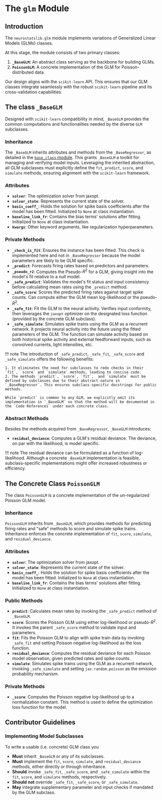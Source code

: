 # The `glm` Module

## Introduction

The `neurostatslib.glm` module implements variations of Generalized Linear Models (GLMs) classes. 

At this stage, the module consists of two primary classes:

1. **`_BaseGLM`:** An abstract class serving as the backbone for building GLMs.
2. **`PoissonGLM`:** A concrete implementation of the GLM for Poisson-distributed data.

Our design aligns with the `scikit-learn` API. This ensures that our GLM classes integrate seamlessly with the robust `scikit-learn` pipeline and its cross-validation capabilities.

## The class `_BaseGLM`

Designed with `scikit-learn` compatibility in mind, `_BaseGLM` provides the common computations and functionalities needed by the diverse `GLM` subclasses.

### Inheritance

The `_BaseGLM` inherits attributes and methods from the `_BaseRegressor`, as detailed in the [`base_class` module](02-base_class.md). This grants `_BaseGLM` a toolkit for managing and verifying model inputs. Leveraging the inherited abstraction, all GLM subclasses must explicitly define the `fit`, `predict`, `score`, and `simulate` methods, ensuring alignment with the `scikit-learn` framework.

### Attributes

- **`solver`**: The optimization solver from jaxopt.
- **`solver_state`**: Represents the current state of the solver.
- **`basis_coeff_`**: Holds the solution for spike basis coefficients after the model has been fitted. Initialized to `None` at class instantiation.
- **`baseline_link_fr`**: Contains the bias terms' solutions after fitting. Initialized to `None` at class instantiation.
- **`kwargs`**: Other keyword arguments, like regularization hyperparameters.


### Private Methods

- **`_check_is_fit`**: Ensures the instance has been fitted. This check is implemented here and not in `_BaseRegressor` because the model parameters are likely to be GLM specific.
- **`_predict`**: Forecasts firing rates based on predictors and parameters.
- **`_pseudo_r2`**: Computes the Pseudo-$R^2$ for a GLM, giving insight into the model's fit relative to a null model.
- **`_safe_predict`**: Validates the model's fit status and input consistency before calculating mean rates using the `_predict` method.
- **`_safe_score`**: Scores the predicted firing rates against target spike counts. Can compute either the GLM mean log-likelihood or the pseudo-$R^2$.
- **`_safe_fit`**: Fit the GLM to the neural activity. Verifies input conformity, then leverages the `jaxopt` optimizer on the designated loss function (provided by the concrete GLM subclass).
- **`_safe_simulate`**: Simulates spike trains using the GLM as a recurrent network. It projects neural activity into the future using the fitted parameters of the GLM. The function can simulate activity based on both historical spike activity and external feedforward inputs, such as convolved currents, light intensities, etc.


!!! note
    The introduction of `_safe_predict`, `_safe_fit`, `_safe_score` and `_safe_simulate` offers the following benefits:

    1. It eliminates the need for subclasses to redo checks in their `fit`, `score` and `simulate` methods, leading to concise code.
    2. The methods `predict`, `score`, `fit`,  and `simulate` must be defined by subclasses due to their abstract nature in `_BaseRegressor`. This ensures subclass-specific docstrings for public methods.

    While `predict` is common to any GLM, we explicitly omit its implementation in `_BaseGLM` so that the method will be documented in the `Code References` under each concrete class. 

### Abstract Methods
Besides the methods acquired from `_BaseRegressor`, `_BaseGLM` introduces:

- **`residual_deviance`**: Computes a GLM's residual deviance. The deviance, on par with the likelihood, is model specific.

!!! note
    The residual deviance can be formulated as a function of log-likelihood. Although a concrete `_BaseGLM` implementation is feasible, subclass-specific implementations might offer increased robustness or efficiency.

## The Concrete Class `PoissonGLM`

The class `PoissonGLM` is a concrete implementation of the un-regularized Poisson GLM model. 

### Inheritance

`PoissonGLM` inherits from `_BaseGLM`, which provides methods for predicting firing rates and "safe" methods to score and simulate spike trains. Inheritance enforces the concrete implementation of `fit`, `score`, `simulate`, and `residual_deviance`.

### Attributes

- **`solver`**: The optimization solver from jaxopt.
- **`solver_state`**: Represents the current state of the solver.
- **`basis_coeff_`**: Holds the solution for spike basis coefficients after the model has been fitted. Initialized to `None` at class instantiation.
- **`baseline_link_fr`**: Contains the bias terms' solutions after fitting. Initialized to `None` at class instantiation.


### Public Methods

- **`predict`**: Calculates mean rates by invoking the `_safe_predict` method of `_BaseGLM`.
- **`score`**: Scores the Poisson GLM using either log-likelihood or pseudo-$R^2$. It invokes the parent `_safe_score` method to validate input and parameters.
- **`fit`**: Fits the Poisson GLM to align with spike train data by invoking `_safe_fit` and setting Poisson negative log-likelihood as the loss function.
- **`residual_deviance`**: Computes the residual deviance for each Poisson model observation, given predicted rates and spike counts.
- **`simulate`**: Simulates spike trains using the GLM as a recurrent network, invoking `_safe_simulate` and setting `jax.random.poisson` as the emission probability mechanism.

### Private Methods

- **`_score`**: Computes the Poisson negative log-likelihood up to a normalization constant. This method is used to define the optimization loss function for the model.

## Contributor Guidelines

### Implementing Model Subclasses

To write a usable (i.e. concrete) GLM class you

- **Must** inherit `_BaseGLM` or any of its subclasses.
- **Must** implement the `fit`, `score`, `simulate`, and `residual_deviance` methods, either directly or through inheritance.
- **Should** invoke `_safe_fit`, `_safe_score`, and `_safe_simulate` within the `fit`, `score`, and `simulate` methods, respectively.
- **Should not** override `_safe_fit`, `_safe_score`, or `_safe_simulate`.
- **May** integrate supplementary parameter and input checks if mandated by the GLM subclass.